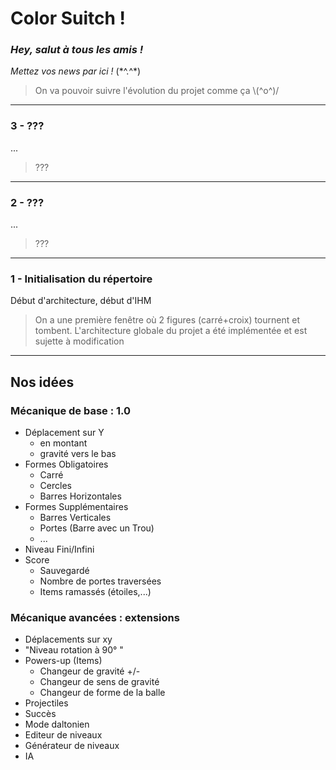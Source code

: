 # Color Suitch ! 

### ***Hey, salut à tous les amis !*** 

*Mettez vos news par ici !* (\*\^.\^\*)
>On va pouvoir suivre l'évolution du projet comme ça \\(\^o\^)\/


----------

### 3 - ???
...
> ???


----------

### 2 - ???
...
> ???

----------

### 1 - Initialisation du répertoire
Début d'architecture, début d'IHM
>On a une première fenêtre où 2 figures (carré+croix) tournent et tombent.
>L'architecture globale du projet a été implémentée et est sujette à modification


----------



## Nos idées 
### Mécanique de base : 1.0
- Déplacement sur Y 
	- en montant 
	- gravité vers le bas
- Formes Obligatoires
	- Carré
	- Cercles
	- Barres Horizontales
- Formes Supplémentaires
	- Barres Verticales
	- Portes (Barre avec un Trou)
	- ...
- Niveau Fini/Infini
- Score
	- Sauvegardé
	- Nombre de portes traversées
	- Items ramassés (étoiles,...)

### Mécanique avancées : extensions

- Déplacements sur xy
- "Niveau rotation à 90° "
- Powers-up (Items)
	- Changeur de gravité +/-
	- Changeur de sens de gravité
	- Changeur de forme de la balle
- Projectiles 
- Succès
- Mode daltonien
- Editeur de niveaux
- Générateur de niveaux
- IA
